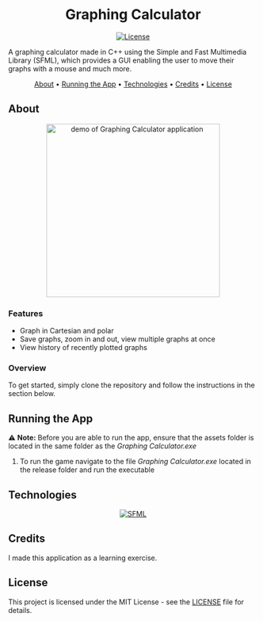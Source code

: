 <div align="center">

# Graphing Calculator

[![License][license.io]][license-url]

<p align="left">
A graphing calculator made in C++ using the Simple and Fast Multimedia Library (SFML), which provides a GUI enabling the user to move their graphs with a mouse and much more.
</p>

[About](#about) •
[Running the App](#running-the-app) •
[Technologies](#technologies) •
[Credits](#credits) •
[License](#license)

</div>

## About

<div align="center">

<img height=350 alt="demo of Graphing Calculator application" src="https://raw.githubusercontent.com/rparin/Graphing-Calculator/main/preview/Demo.gif">

</div>

### Features

- Graph in Cartesian and polar
- Save graphs, zoom in and out, view multiple graphs at once
- View history of recently plotted graphs

### Overview

To get started, simply clone the repository and follow the instructions in the section below.

## Running the App

⚠️ **Note:** Before you are able to run the app, ensure that the assets folder is located in the same folder as the _Graphing Calculator.exe_

1. To run the game navigate to the file _Graphing Calculator.exe_ located in the release folder and run the executable

## Technologies

<div align="center">

[![SFML][sfml.io]][sfml-url]

</div>

## Credits

I made this application as a learning exercise.

## License

This project is licensed under the MIT License - see the [LICENSE][git-license-url] file for details.

<!-- MARKDOWN LINKS & IMAGES -->

[license.io]: https://img.shields.io/badge/license-MIT-blue.svg
[license-url]: https://opensource.org/licenses/MIT
[git-license-url]: https://github.com/rparin/Graphing-Calculator/blob/main/LICENSE
[sfml.io]: https://img.shields.io/badge/sfml-f1f2ee?style=for-the-badge&logo=sfml
[sfml-url]: https://www.sfml-dev.org/
